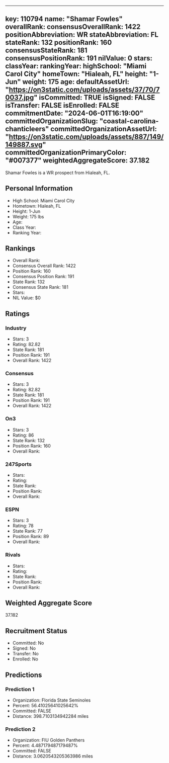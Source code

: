 ---
  key: 110794
  name: "Shamar Fowles"
  overallRank: 
  consensusOverallRank: 1422
  positionAbbreviation: WR
  stateAbbreviation: FL
  stateRank: 132
  positionRank: 160
  consensusStateRank: 181
  consensusPositionRank: 191
  nilValue: 0
  stars: 
  classYear: 
  rankingYear: 
  highSchool: "Miami Carol City"
  homeTown: "Hialeah, FL"
  height: "1-Jun"
  weight: 175
  age: 
  defaultAssetUrl: "https://on3static.com/uploads/assets/37/70/70037.jpg"
  isCommitted: TRUE
  isSigned: FALSE
  isTransfer: FALSE
  isEnrolled: FALSE
  commitmentDate: "2024-06-01T16:19:00"
  committedOrganizationSlug: "coastal-carolina-chanticleers"
  committedOrganizationAssetUrl: "https://on3static.com/uploads/assets/887/149/149887.svg"
  committedOrganizationPrimaryColor: "#007377"
  weightedAggregateScore: 37.182
  ---
  
  Shamar Fowles is a WR prospect from Hialeah, FL.
  
  ## Personal Information
  - High School: Miami Carol City
  - Hometown: Hialeah, FL
  - Height: 1-Jun
  - Weight: 175 lbs
  - Age: 
  - Class Year: 
  - Ranking Year: 
  
  ## Rankings
  - Overall Rank: 
  - Consensus Overall Rank: 1422
  - Position Rank: 160
  - Consensus Position Rank: 191
  - State Rank: 132
  - Consensus State Rank: 181
  - Stars: 
  - NIL Value: $0
  
  ## Ratings
  
  ### Industry
  - Stars: 3
  - Rating: 82.82
  - State Rank: 181
  - Position Rank: 191
  - Overall Rank: 1422
  
  ### Consensus
  - Stars: 3
  - Rating: 82.82
  - State Rank: 181
  - Position Rank: 191
  - Overall Rank: 1422
  
  ### On3
  - Stars: 3
  - Rating: 86
  - State Rank: 132
  - Position Rank: 160
  - Overall Rank: 
  
  ### 247Sports
  - Stars: 
  - Rating: 
  - State Rank: 
  - Position Rank: 
  - Overall Rank: 
  
  ### ESPN
  - Stars: 3
  - Rating: 78
  - State Rank: 77
  - Position Rank: 89
  - Overall Rank: 
  
  ### Rivals
  - Stars: 
  - Rating: 
  - State Rank: 
  - Position Rank: 
  - Overall Rank: 
  
  ## Weighted Aggregate Score
  37.182
  
  ## Recruitment Status
  - Committed: No
  - Signed: No
  - Transfer: No
  - Enrolled: No
  
  
  
  ## Predictions
  
  ### Prediction 1
  - Organization: Florida State Seminoles
  - Percent: 56.41025641025642%
  - Committed: FALSE
  - Distance: 398.7103134942284 miles
  
  ### Prediction 2
  - Organization: FIU Golden Panthers
  - Percent: 4.487179487179487%
  - Committed: FALSE
  - Distance: 3.0620543205363986 miles
  